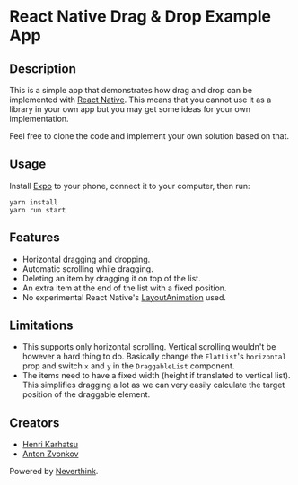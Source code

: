 # React Native Drag & Drop Example App

## Description

This is a simple app that demonstrates how drag and drop can be implemented with [React Native](https://facebook.github.io/react-native). This means that you cannot use it as a library in your own app but you may get some ideas for your own implementation.

Feel free to clone the code and implement your own solution based on that.

## Usage

Install [Expo](https://expo.io/) to your phone, connect it to your computer, then run:

```
yarn install
yarn run start
```

## Features

* Horizontal dragging and dropping.
* Automatic scrolling while dragging.
* Deleting an item by dragging it on top of the list.
* An extra item at the end of the list with a fixed position.
* No experimental React Native's [LayoutAnimation](https://facebook.github.io/react-native/docs/layoutanimation) used.

## Limitations

* This supports only horizontal scrolling. Vertical scrolling wouldn't be however a hard thing to do. Basically change the `FlatList`'s `horizontal` prop and switch `x` and `y` in the `DraggableList` component.
* The items need to have a fixed width (height if translated to vertical list). This simplifies dragging a lot as we can very easily calculate the target position of the draggable element.

## Creators

* [Henri Karhatsu](https://github.com/karhatsu)
* [Anton Zvonkov](https://github.com/satellink)

Powered by [Neverthink](http://about.neverthink.tv).
